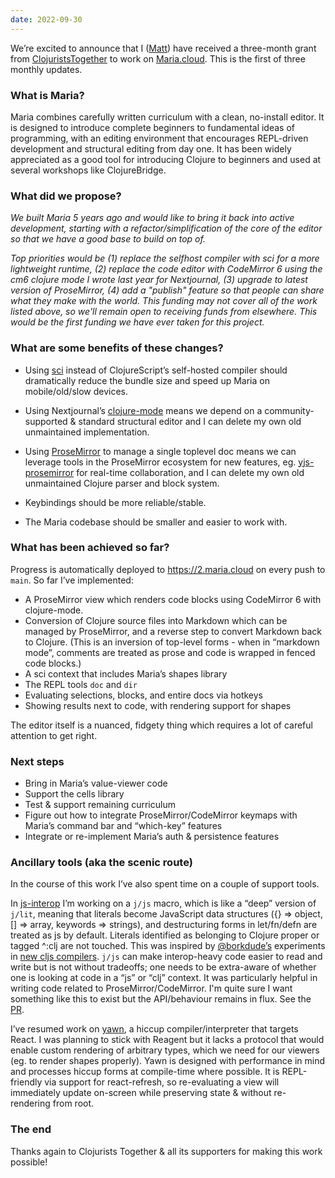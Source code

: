 ```yaml
---
date: 2022-09-30
---
```


We’re excited to announce that I ([Matt](https://twitter.com/mhuebert)) have received a three-month grant from [ClojuristsTogether](https://www.clojuriststogether.org) to work on [Maria.cloud](https://www.maria.cloud). This is the first of three monthly updates.

### What is Maria?

Maria combines carefully written curriculum with a clean, no-install editor. It is designed to introduce complete beginners to fundamental ideas of programming, with an editing environment that encourages REPL-driven development and structural editing from day one. It has been widely appreciated as a good tool for introducing Clojure to beginners and used at several workshops like ClojureBridge.

### What did we propose?

_We built Maria 5 years ago and would like to bring it back into active development, starting with a refactor/simplification of the core of the editor so that we have a good base to build on top of._

_Top priorities would be (1) replace the selfhost compiler with sci for a more lightweight runtime, (2) replace the code editor with CodeMirror 6 using the cm6 clojure mode I wrote last year for Nextjournal, (3) upgrade to latest version of ProseMirror, (4) add a "publish" feature so that people can share what they make with the world. This funding may not cover all of the work listed above, so we'll remain open to receiving funds from elsewhere. This would be the first funding we have ever taken for this project._

### What are some benefits of these changes?

- Using [sci]([url](https://github.com/babashka/sci)) instead of ClojureScript’s self-hosted compiler should dramatically reduce the bundle size and speed up Maria on mobile/old/slow devices.

- Using Nextjournal’s [clojure-mode](https://github.com/nextjournal/clojure-mode) means we depend on a community-supported & standard structural editor and I can delete my own old unmaintained implementation.

- Using [ProseMirror](https://prosemirror.net) to manage a single toplevel doc means we can leverage tools in the ProseMirror ecosystem for new features, eg. [yjs-prosemirror](https://github.com/yjs/y-prosemirror) for real-time collaboration, and I can delete my own old unmaintained Clojure parser and block system.

- Keybindings should be more reliable/stable.

- The Maria codebase should be smaller and easier to work with.

### What has been achieved so far?

Progress is automatically deployed to https://2.maria.cloud on every push to `main`. So far I’ve implemented:

- A ProseMirror view which renders code blocks using CodeMirror 6 with clojure-mode.
- Conversion of Clojure source files into Markdown which can be managed by ProseMirror, and a reverse step to convert Markdown back to Clojure. (This is an inversion of top-level forms - when in “markdown mode”, comments are treated as prose and code is wrapped in fenced code blocks.)
- A sci context that includes Maria’s shapes library
- The REPL tools `doc` and `dir`
- Evaluating selections, blocks, and entire docs via hotkeys
- Showing results next to code, with rendering support for shapes

The editor itself is a nuanced, fidgety thing which requires a lot of careful attention to get right.

### Next steps

- Bring in Maria’s value-viewer code
- Support the cells library
- Test & support remaining curriculum
- Figure out how to integrate ProseMirror/CodeMirror keymaps with Maria’s command bar and “which-key” features
- Integrate or re-implement Maria’s auth & persistence features

### Ancillary tools (aka the scenic route)

In the course of this work I’ve also spent time on a couple of support tools.

In [js-interop](https://github.com/applied-science/js-interop) I’m working on a `j/js` macro, which is like a “deep” version of `j/lit`, meaning that literals become JavaScript data structures ({} => object, [] => array, keywords => strings), and destructuring forms in let/fn/defn are treated as js by default. Literals identified as belonging to Clojure proper or tagged ^:clj are not touched. This was inspired by [@borkdude’s](https://twitter.com/borkdude) experiments in [new cljs compilers](https://github.com/squint-cljs). `j/js` can make interop-heavy code easier to read and write but is not without tradeoffs; one needs to be extra-aware of whether one is looking at code in a “js” or “clj” context. It was particularly helpful in writing code related to ProseMirror/CodeMirror. I'm quite sure I want something like this to exist but the API/behaviour remains in flux. See the [PR](https://github.com/applied-science/js-interop/pull/32).

I’ve resumed work on [yawn](https://github.com/mhuebert/yawn), a hiccup compiler/interpreter that targets React. I was planning to stick with Reagent but it lacks a protocol that would enable custom rendering of arbitrary types, which we need for our viewers (eg. to render shapes properly). Yawn is designed with performance in mind and processes hiccup forms at compile-time where possible. It is REPL-friendly via support for react-refresh, so re-evaluating a view will immediately update on-screen while preserving state & without re-rendering from root.

### The end

Thanks again to Clojurists Together & all its supporters for making this work possible!